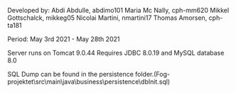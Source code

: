 Developed by:
Abdi Abdulle, abdimo101
Maria Mc Nally, cph-mm620
Mikkel Gottschalck, mikkeg05
Nicolai Martini, nmartini17
Thomas Amorsen, cph-ta181

Period:
May 3rd 2021 - May 28th 2021

Server runs on Tomcat 9.0.44
Requires JDBC 8.0.19 and MySQL database 8.0

SQL Dump can be found in the persistence folder.(Fog-projektet\src\main\java\business\persistence\dbInit.sql)
